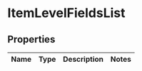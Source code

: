 
# ItemLevelFieldsList

## Properties
Name | Type | Description | Notes
------------ | ------------- | ------------- | -------------



